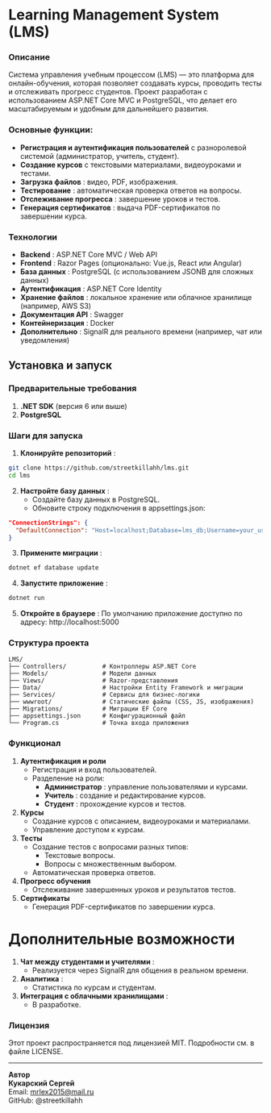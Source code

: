 # Learning Management System (LMS)


### Описание  
Система управления учебным процессом (LMS) — это платформа для онлайн-обучения, которая позволяет создавать курсы, проводить тесты и отслеживать прогресс студентов. Проект разработан с использованием ASP.NET Core MVC и PostgreSQL, что делает его масштабируемым и удобным для дальнейшего развития.

### Основные функции:
* **Регистрация и аутентификация пользователей** с разноролевой системой (администратор, учитель, студент).
* **Создание курсов** с текстовыми материалами, видеоуроками и тестами.
* **Загрузка файлов** : видео, PDF, изображения.
* **Тестирование** : автоматическая проверка ответов на вопросы.
* **Отслеживание прогресса** : завершение уроков и тестов.
* **Генерация сертификатов** : выдача PDF-сертификатов по завершении курса.
### Технологии
* **Backend** : ASP.NET Core MVC / Web API
* **Frontend** : Razor Pages (опционально: Vue.js, React или Angular)
* **База данных** : PostgreSQL (с использованием JSONB для сложных данных)
* **Аутентификация** : ASP.NET Core Identity
* **Хранение файлов** : локальное хранение или облачное хранилище (например, AWS S3)
* **Документация API** : Swagger
* **Контейнеризация** : Docker
* **Дополнительно** : SignalR для реального времени (например, чат или уведомления)
## Установка и запуск
### Предварительные требования
1. **.NET SDK** (версия 6 или выше)
2. **PostgreSQL**

### Шаги для запуска  
1. **Клонируйте репозиторий** :
```bash
git clone https://github.com/streetkillahh/lms.git
cd lms
```
2. **Настройте базу данных** :
    * Создайте базу данных в PostgreSQL.
    * Обновите строку подключения в appsettings.json:
```json
"ConnectionStrings": {
  "DefaultConnection": "Host=localhost;Database=lms_db;Username=your_user;Password=your_password"
}
```
3. **Примените миграции** :
```bash
dotnet ef database update
```
4. **Запустите приложение** :
```bash
dotnet run
```
5. **Откройте в браузере** :
По умолчанию приложение доступно по адресу: http://localhost:5000
### Структура проекта
```
LMS/
├── Controllers/          # Контроллеры ASP.NET Core
├── Models/               # Модели данных
├── Views/                # Razor-представления
├── Data/                 # Настройки Entity Framework и миграции
├── Services/             # Сервисы для бизнес-логики
├── wwwroot/              # Статические файлы (CSS, JS, изображения)
├── Migrations/           # Миграции EF Core
├── appsettings.json      # Конфигурационный файл
└── Program.cs            # Точка входа приложения
```
### Функционал
1. **Аутентификация и роли**
    * Регистрация и вход пользователей.
    * Разделение на роли:
      * **Администратор** : управление пользователями и курсами.
      * **Учитель** : создание и редактирование курсов.
      * **Студент** : прохождение курсов и тестов.
2. **Курсы**
    * Создание курсов с описанием, видеоуроками и материалами.
    * Управление доступом к курсам.
3. **Тесты**
    * Создание тестов с вопросами разных типов:
      * Текстовые вопросы.
      * Вопросы с множественным выбором.
    * Автоматическая проверка ответов.
4. **Прогресс обучения**
    * Отслеживание завершенных уроков и результатов тестов.
5. **Сертификаты**
    * Генерация PDF-сертификатов по завершении курса.
# Дополнительные возможности
1. **Чат между студентами и учителями** :  
    * Реализуется через SignalR для общения в реальном времени.  
2. **Аналитика** :  
    * Статистика по курсам и студентам.  
3. **Интеграция с облачными хранилищами** :  
    * В разработке.  
### Лицензия  
Этот проект распространяется под лицензией MIT. Подробности см. в файле LICENSE.  
***
**Автор**  
**Кукарский Сергей**  
Email: mrlex2015@mail.ru  
GitHub: @streetkillahh  
